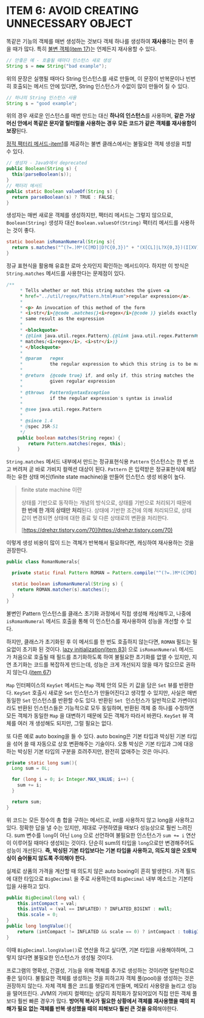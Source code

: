 # ITEM 6: AVOID CREATING UNNECESSARY OBJECT

똑같은 기능의 객체를 매번 생성하는 것보다 객체 하나를 생성하여 **재사용**하는 편이 좋을 때가 많다. 특히 [불변 객체(item 17)](https://github.com/dh00023/TIL/blob/master/Java/effective_java/2021-02-11-minimize-mutability.md)는 언제든지 재사용할 수 있다.

```java
// 안좋은 예 - 호출될 때마다 인스턴스 새로 생성
String s = new String("bad example");
```

위의 문장은 실행될 때마다 String 인스턴스를 새로 만들며, 이 문장이 반복문이나 빈번히 호출되는 메서드 안에 있다면, String 인스턴스가 수없이 많이 만들어 질 수 있다.

```java
// 하나의 String 인스턴스 사용
String s = "good example";
```

위의 경우 새로운 인스턴스를 매번 만드는 대신 **하나의 인스턴스**를 사용하며, **같은 가상 머신 안에서 똑같은 문자열 릴터럴을 사용하는 경우 모든 코드가 같은 객체를 재사용함이 보장**된다.

[정적 팩터리 메서드-item1](https://github.com/dh00023/TIL/blob/master/Java/effective_java/2021-01-12-static-factory-methods.md)를 제공하는 불변 클래스에서는 불필요한 객체 생성을 피할 수 있다.

```java
// 생성자 - Java9에서 deprecated
public Boolean(String s) {
  this(parseBoolean(s));
}
// 팩터리 메서드
public static Boolean valueOf(String s) {
  return parseBoolean(s) ? TRUE : FALSE;
}
```

생성자는 매번 새로운 객체를 생성하지만, 팩터리 메서드는 그렇지 않으므로, `Boolean(String)` 생성자 대신 `Boolean.valuesOf(String)` 팩터리 메서드를 사용하는 것이 좋다. 

```java
static boolean isRomanNumeral(String s){
  return s.matches("^(?=.)M*(C[MD]|D?C{0,3})" + "(X[CL]|L?X{0,3})(I[XV]|V?I{0,3})$");
}
```

정규 표현식을 활용해 유효한 로마 숫자인지 확인하는 메서드이다. 하지만 이 방식은 `String.matches` 메서드를 사용한다는 문제점이 있다.

```java
/**
     * Tells whether or not this string matches the given <a
     * href="../util/regex/Pattern.html#sum">regular expression</a>.
     *
     * <p> An invocation of this method of the form
     * <i>str</i>{@code .matches(}<i>regex</i>{@code )} yields exactly the
     * same result as the expression
     *
     * <blockquote>
     * {@link java.util.regex.Pattern}.{@link java.util.regex.Pattern#matches(String,CharSequence)
     * matches(<i>regex</i>, <i>str</i>)}
     * </blockquote>
     *
     * @param   regex
     *          the regular expression to which this string is to be matched
     *
     * @return  {@code true} if, and only if, this string matches the
     *          given regular expression
     *
     * @throws  PatternSyntaxException
     *          if the regular expression's syntax is invalid
     *
     * @see java.util.regex.Pattern
     *
     * @since 1.4
     * @spec JSR-51
     */
    public boolean matches(String regex) {
        return Pattern.matches(regex, this);
    }

```

`String.matches` 메서드 내부에서 만드는 정규표현식용 `Pattern` 인스턴스는 한 번 쓰고 버려져 곧 바로 가비지 컬렉션 대상이 된다. `Pattern` 은 입력받은 정규표현식에 해당하는 유한 상태 머신(finite state machine)을 만들어 인스턴스 생성 비용이 높다.

> finite state machine 이란
>
> 상태를 기반으로 동작하는 개념의 방식으로, 상태를 기반으로 처리되기 때문에 **한 번에 한 개의 상태만 처리**된다. 상태에 기반한 조건에 의해 처리되므로, 상태 값이 변경되면 상태에 대한 종료 및 다른 상태로의 변환을 처리한다.
>
> [https://drehzr.tistory.com/70](https://drehzr.tistory.com/70)

이렇게 생성 비용이 많이 드는 객체가 반복해서 필요하다면, 캐싱하여 재사용하는 것을 권장한다.

```java
public class RomanNumerals{

  private static final Pattern ROMAN = Pattern.compile("^(?=.)M*(C[MD]|D?C{0,3})" + "(X[CL]|L?X{0,3})(I[XV]|V?I{0,3})$");

  static boolean isRomanNumeral(String s) {
    return ROMAN.matcher(s).matches();
  }
}
```

불변인 Pattern 인스턴스를 클래스 초기화 과정에서 직접 생성해 캐싱해두고, 나중에 `isRomanNumeral` 메서드 호출을 통해 이 인스턴스를 재사용하여 성능을 개선할 수 있다.

하지만, 클래스가 초기화된 후 이 메서드를 한 번도 호출하지 않는다면, `ROMAN` 필드는 필요없이 초기화 된 것이다. [lazy initialization(item 83)]() 으로 `isRomanNumeral` 메서드가 처음으로 호출될 때 필드를 초기화하도록 하여 불필요한 초기화를 없앨 수 있지만, 지연 초기화는 코드를 복잡하게 만드는데, 성능은 크게 개선되지 않을 때가 많으므로 권하지 않는다.([item 67]())

`Map` 인터페이스의 `KeySet` 메서드는 `Map` 객체 안의 모든 키 값을 담은 `Set` 뷰를 반환한다. `KeySet` 호출시 새로운 `Set` 인스턴스가 만들어진다고 생각할 수 있지만, 사실은 매번 동일한 `Set` 인스턴스를 반환할 수도 있다. 반환된 `Set`  인스턴스가 일반적으로 가변이더라도 반환된 인스턴스들은 기능적으로 모두 동일하며, 반환된 객체 중 하나를 수정하면 모든 객체가 동일한 `Map` 을 대변하기 때문에 모든 객체가 따라서 바뀐다. `KeySet` 뷰 객체를 여러 개 생성해도 되지만, 그럴 필요는 없다.

또 다른 예로 auto boxing을 들 수 있다. auto boxing은 기본 타입과 박싱된 기본 타입을 섞어 쓸 때 자동으로 상호 변환해주는 기술이다. 오통 박싱은 기본 타입과 그에 대응하는 박싱된 기본 타입의 구분을 흐려주지만, 완전히 없애주는 것은 아니다.

```java
private static long sum(){
  Long sum = 0L;

  for (long i = 0; i< Integer.MAX_VALUE; i++) {
    sum += i;
  }

  return sum;
}
```

위 코드는 모든 정수의 총 합을 구하는 메서드로, int를 사용하지 않고 long을 사용하고 있다. 정확한 답을 낼 수는 있지만, 제대로 구현하였을 때보다 성능상으로 훨씬 느려진다. sum 변수를 `long`이 아닌 `Long` 으로 선언하여 불필요한 인스턴스가 `sum += i` 연산이 이루어질 때마다 생성되는 것이다. 단순히 sum의 타입을 `long`으로만 변경해주어도 성능이 개선된다. **즉, 박싱된 기본 타입보다는 기본 타입을 사용하고, 의도치 않은 오토박싱이 숨어들지 않도록 주의해야 한다.**

실제로 상품의 가격을 계산할 때 의도치 않은 auto boxing이 흔히 발생한다. 가격 필드에 대한 타입으로 `BigDecimal` 을 주로 사용하는데 `BigDecimal` 내부 메소드는 기본타입을 사용하고 있다.

```java
public BigDecimal(long val) {
    this.intCompact = val;
    this.intVal = (val == INFLATED) ? INFLATED_BIGINT : null;
    this.scale = 0;
}
public long longValue(){
    return (intCompact != INFLATED && scale == 0) ? intCompact : toBigInteger().longValue();
}
```

이때 `BigDecimal.longValue()`로 연산을 하고 싶다면, 기본 타입을 사용해야하며, 그렇지 않다면 불필요한 인스턴스가 생성될 것이다.



프로그램의 명확성, 간결성, 기능을 위해 객체를 추가로 생성하는 것이라면 일반적으로 좋은 일이다. 불필요한 객체를 생성하는 것을 피하고자 객체 풀(pool)을 생성하는 것은 권장하지 않는다. 자체 객체 풀은 코드를 헷갈리게 만들며, 메모리 사용량을 늘리고 성능을 떨어뜨린다. JVM의 가비지 컬렉터는 상당히 최적화가 잘되어있어 직접 만든 객체 풀보다 훨씬 빠른 경우가 많다. **방어적 복사가 필요한 상황에서 객체를 재사용했을 때의 피해가 필요 없는 객체를 반복 생성했을 때의 피해보다 훨씬 큰 것을 유의**해야한다.


